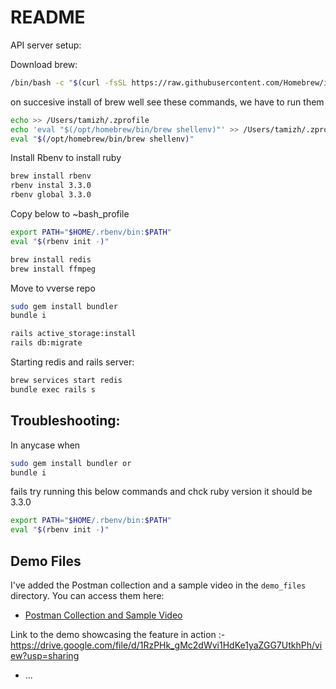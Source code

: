 # README

API server setup:

Download brew:
```bash
/bin/bash -c "$(curl -fsSL https://raw.githubusercontent.com/Homebrew/install/HEAD/install.sh)"
```

on succesive install of brew well see these commands, we have to run them
```bash
echo >> /Users/tamizh/.zprofile
echo 'eval "$(/opt/homebrew/bin/brew shellenv)"' >> /Users/tamizh/.zprofile
eval "$(/opt/homebrew/bin/brew shellenv)"
```

Install Rbenv to install ruby

```bash
brew install rbenv
rbenv instal 3.3.0
rbenv global 3.3.0
```

Copy below to ~bash_profile

```bash
export PATH="$HOME/.rbenv/bin:$PATH"
eval "$(rbenv init -)"
```

```bash
brew install redis
brew install ffmpeg
```

Move to vverse repo

```bash
sudo gem install bundler
bundle i
```

```bash
rails active_storage:install 
rails db:migrate
```

Starting redis and rails server:

```bash
brew services start redis
bundle exec rails s
```

## Troubleshooting:

In anycase when 

```bash
sudo gem install bundler or
bundle i
```
fails try running this below commands and chck ruby version it should be 3.3.0
```bash
export PATH="$HOME/.rbenv/bin:$PATH"
eval "$(rbenv init -)"
```

## Demo Files

I've added the Postman collection and a sample video in the `demo_files` directory. You can access them here:

- [Postman Collection and Sample Video](https://github.com/TamizhselvanR/vverse/tree/main/demo_files)


Link to the demo showcasing the feature in action :- https://drive.google.com/file/d/1RzPHk_gMc2dWvi1HdKe1yaZGG7UtkhPh/view?usp=sharing
* ...
